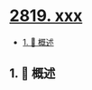 # [2819. xxx](https://github.com/Tdahuyou/TNotes.leetcode/tree/main/notes/2819.%20xxx)

<!-- region:toc -->

- [1. 📝 概述](#1--概述)

<!-- endregion:toc -->

## 1. 📝 概述

